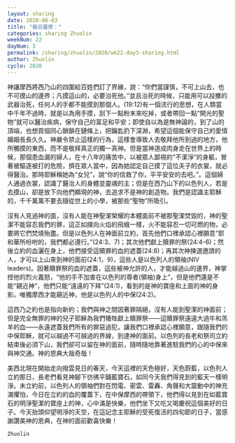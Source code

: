 ```yaml
---
layout: sharing
date: 2020-06-03
title: "每日靈修："
categories: sharing Zhuolin
weekNum: 22
dayNum: 3
permalink: /sharing/zhuolin/2020/wk22-day3-sharing.html
author: Zhuolin
cycle: 2020
---
```


神讓摩西將西乃山的四圍給百姓們訂了界線，說：“你們當謹慎，不可上山去，也不可摸山的邊界；凡摸這山的，必要治死他。”並且治死的時候，只能用可以投擲的武器治死，任何人的手都不能摸到那個人。(19:12)有一個流行的思想，在人類當中千年不過時，就是以為用手摸，刮下一點粉末來吃掉，或者帶回一點“開光的聖物”就可以醫治疾病，保守自己的富足和平安；即使自以為是無神論的，到了山的頂端，也想買個同心鎖鎖在鏈條上，把鑰匙扔下深淵，希望這個能保守自己的愛情婚姻長長久久。神嚴令禁止這樣的行為，這樣會導致人去敬拜他所到過的地方，他所觸摸的東西，而不是敬拜真正的獨一真神。但是當神道成肉身走在世界上的時候，那個患血漏的婦人，在十八年的痛苦中，以被眾人鄙視的“不潔淨”的身軀，冒著被驅逐被打的危險，擠在眾人當中，因為她認定自己摸了這位夫子的衣裳，就必得醫治。那時耶穌稱她為“女兒”，說“你的信救了你，平平安安的去吧。”。這個婦人通過衣裳，認識了醫治人的身體並靈魂的主；但是在西乃山下的以色列人，若是去摸山，卻是放下向他們顯現的神，去追求不是神的創造物。我們是認識主耶穌的，千千萬萬不要去隨從世上的小學，被那些“聖物”所吸引。  

沒有人見過神的面，沒有人能在神聖潔榮耀的本體面前不被那聖潔焚毀的，神的聖潔不能容忍我們的罪，這正如撲向火焰的飛蛾一樣，火不能容忍一切可燃的物，必要將它們焚燒殆盡。但是以色列人在神面前立約，首先他們口裡承認心裡願意“耶和華所吩咐的，我們都必遵行。”(24:3、7)；其次他們獻上贖罪的祭(24:4-6)；然後立約的血灑在身上，他們接受這贖罪的血的遮蓋(24:8)；再其次神揀選邀請的人，才可以上山來到神的面前(24:1，9)，這些人是以色列人的領袖(NIV leaders)。因著贖罪祭的血的遮蓋，這些被神允許的人，才能越過山的邊界，神掌控他的烈火義怒，“他的手不加害在以色列的尊者(領袖)身上”，但是他們還是不能“親近神”，他們只能“遠遠的下拜”(24:1)，看到的是神的寶座和上面的神的身影。唯獨摩西才能親近神，他是以色列人的中保(24:2)。  

這西乃之約也是指向新約；我們與神之間因著罪隔絕，沒有人能到聖潔的神面前；但是完全無罪的神的兒子耶穌為我們犧牲獻上贖罪祭——這贖罪祭遠遠大過牛和羔羊的血——永遠遮蓋我們所有的罪惡過犯，讓我們口裡承認心裡願意，跟隨我們的中保耶穌，就可以越過不可越過的界線，到達神的面前。以色列的長老和祭司立約結束後必須下山，我們卻可以留在神的面前，隨時隨地靠著進駐我們的心的中保來與神交通。神的恩典大哉奇哉！  

美西北現在開始走向撥雲見日的春天，今天這裡的天色極好，天色蔚藍，以色列人立約那日，長老們看見神腳下彷彿平鋪藍寶石，如同今天我們得見到的藍天一樣明淨。未立約前，以色列人的領袖們對在閃電、密雲、雷轟、角聲和大震動中的神充滿懼怕，今日在立約的血的覆蓋下，在中保摩西的帶領下，他們得以見到在如藍寶石的明淨聖潔的寶座上的神，心中滿是快樂，他們坐下又吃又喝慶祝這個美好的日子。今天抬頭仰望明淨的天空，在這記念主耶穌的受死復活的四旬節的日子，當感謝讚美神的恩典，在神的面前歡喜快樂！  

`Zhuolin`  
